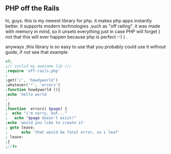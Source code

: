 PHP off the Rails
-----------------

hi, guys. this is my newest library for php. it makes php apps
instantly better. it supports modern technologies ,such as
"off railing". it was made with memory in mind, so it unsets
everything just in  case PHP will forget ( not that this will
ever happen because   php is perfect :-) ) .

anyways ,this library is so easy to use that you probably could
use it without guide, if not see that example

```php
<?;
;// includ my awesome lib //;
;require 'off-rails.php'
;
;get('/', 'howdyworld')
;whatever('*', 'errorz')
;function howdyworld (){
;echo 'hello world
;'
;}
;function  errorz( $page) {
;  echo "i'm sorry, but..."
;   echo "$page doesn't exist!"
;echo 'would you like to create it'
; goto leave;
;      echo 'that would be fatal error, so i leaf'
; leave:
;}
;//?>
```
